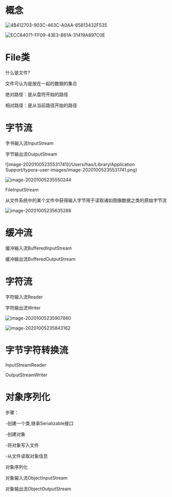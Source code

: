 # 概念

![4B412703-903C-463C-A0AA-65813432F535](https://tva1.sinaimg.cn/large/007S8ZIlgy1gjeuw5cucbj30ta0guwjc.jpg)

![ECC84071-FF09-43E3-B61A-31419A897C0E](https://tva1.sinaimg.cn/large/007S8ZIlgy1gjeuw6moukj30vf0gsjwr.jpg)

# File类

什么是文件?

文件可认为是放在一起的数据的集合

绝对路径：是从盘符开始的路径

相对路径：是从当前路径开始的路径

# 字节流

字书输入流InputStream

字节输出流OutputStream

![image-20201005235531741](/Users/hao/Library/Application Support/typora-user-images/image-20201005235531741.png)

![image-20201005235550244](https://tva1.sinaimg.cn/large/007S8ZIlgy1gjewcat35nj30dn063gn5.jpg)

FileInputStream

从文件系统中的某个文件中获得输入字节用于读取诸如图像数据之类的原始字节流

![image-20201005235635288](https://tva1.sinaimg.cn/large/007S8ZIlgy1gjewd3107wj30f30hdwi7.jpg)

# 缓冲流

缓冲输入流BufferedInputStream

缓冲输出流BufferedOutputStream

# 字符流

字符输入流Reader

字符输出流Writer

![image-20201005235907860](https://tva1.sinaimg.cn/large/007S8ZIlgy1gjewfqbugij30lp0arwh8.jpg)

![image-20201005235843162](https://tva1.sinaimg.cn/large/007S8ZIlgy1gjewfaq1iuj30nz0cyjty.jpg)

# 字节字符转换流

InputStreamReader

OutputStreamWriter



# 对象序列化

步骤：

-创建一个类,继承Serializable接口

-创建对象

-将对象写入文件

-从文件读取对象信息



对象序列化

对象输入流ObjectInputStream

对象输出流ObjectOutputStream